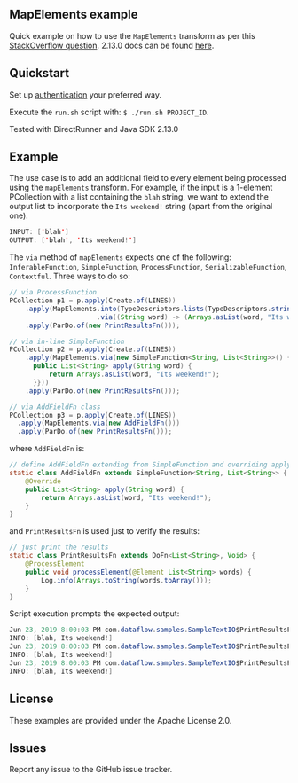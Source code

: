 ## MapElements example

Quick example on how to use the `MapElements` transform as per this [StackOverflow question](https://stackoverflow.com/questions/56720785/how-can-i-dynamically-add-field-in-mapelements-in-apache-beam/). 2.13.0 docs can be found [here](https://beam.apache.org/releases/javadoc/2.13.0/org/apache/beam/sdk/transforms/MapElements.html).

## Quickstart

Set up [authentication](https://cloud.google.com/docs/authentication/) your preferred way.

Execute the `run.sh` script with: `$ ./run.sh PROJECT_ID`.

Tested with DirectRunner and Java SDK 2.13.0

## Example

The use case is to add an additional field to every element being processed using the `mapElements` transform. For example, if the input is a 1-element PCollection with a list containing the `blah` string, we want to extend the output list to incorporate the `Its weekend!` string (apart from the original one).

```java
INPUT: ['blah']
OUTPUT: ['blah', 'Its weekend!']
```

The `via` method of `mapElements` expects one of the following: `InferableFunction`, `SimpleFunction`, `ProcessFunction`, `SerializableFunction`, `Contextful`. Three ways to do so:

```java
// via ProcessFunction
PCollection p1 = p.apply(Create.of(LINES))
    .apply(MapElements.into(TypeDescriptors.lists(TypeDescriptors.strings()))
                      .via((String word) -> (Arrays.asList(word, "Its weekend!"))))
    .apply(ParDo.of(new PrintResultsFn()));

// via in-line SimpleFunction
PCollection p2 = p.apply(Create.of(LINES))
    .apply(MapElements.via(new SimpleFunction<String, List<String>>() {
      public List<String> apply(String word) {
          return Arrays.asList(word, "Its weekend!");
      }}))
    .apply(ParDo.of(new PrintResultsFn()));

// via AddFieldFn class 
PCollection p3 = p.apply(Create.of(LINES))
  .apply(MapElements.via(new AddFieldFn()))
  .apply(ParDo.of(new PrintResultsFn()));
```

where `AddFieldFn` is:

```java
// define AddFieldFn extending from SimpleFunction and overriding apply method
static class AddFieldFn extends SimpleFunction<String, List<String>> {
    @Override
    public List<String> apply(String word) {
        return Arrays.asList(word, "Its weekend!");
    }
}
```

and `PrintResultsFn` is used just to verify the results:

```java
// just print the results
static class PrintResultsFn extends DoFn<List<String>, Void> {
    @ProcessElement
    public void processElement(@Element List<String> words) {
        Log.info(Arrays.toString(words.toArray()));
    }
}
```

Script execution prompts the expected output:

```java
Jun 23, 2019 8:00:03 PM com.dataflow.samples.SampleTextIO$PrintResultsFn processElement
INFO: [blah, Its weekend!]
Jun 23, 2019 8:00:03 PM com.dataflow.samples.SampleTextIO$PrintResultsFn processElement
INFO: [blah, Its weekend!]
Jun 23, 2019 8:00:03 PM com.dataflow.samples.SampleTextIO$PrintResultsFn processElement
INFO: [blah, Its weekend!]
```

## License

These examples are provided under the Apache License 2.0.

## Issues

Report any issue to the GitHub issue tracker.
